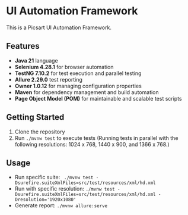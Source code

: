 # UI Automation Framework

This is a Picsart UI Automation Framework.

## Features
- **Java 21** language
- **Selenium 4.28.1** for browser automation
- **TestNG 7.10.2** for test execution and parallel testing
- **Allure 2.29.0** test reporting
- **Owner 1.0.12** for managing configuration properties
- **Maven** for dependency management and build automation
- **Page Object Model (POM)** for maintainable and scalable test scripts

## Getting Started
1. Clone the repository
2. Run `./mvnw test` to execute tests (Running tests in parallel with the following resolutions: 1024 x 768, 1440 x 900, and 1366 x 768.)

## Usage
- Run specific suite: ` ./mvnw test -Dsurefire.suiteXmlFiles=src/test/resources/xml/hd.xml`
- Run with specific resolution: `./mvnw test -Dsurefire.suiteXmlFiles=src/test/resources/xml/hd.xml -Dresolution='1920x1080'`
- Generate report: `./mvnw allure:serve`